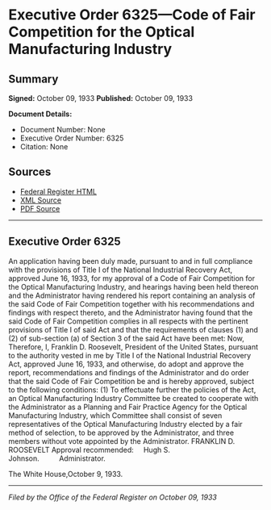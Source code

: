 # Executive Order 6325—Code of Fair Competition for the Optical Manufacturing Industry

## Summary

**Signed:** October 09, 1933
**Published:** October 09, 1933

**Document Details:**
- Document Number: None
- Executive Order Number: 6325
- Citation: None

## Sources
- [Federal Register HTML](https://www.presidency.ucsb.edu/documents/executive-order-6325-code-fair-competition-for-the-optical-manufacturing-industry)
- [XML Source](None)
- [PDF Source](None)

---

## Executive Order 6325

An application having been duly made, pursuant to and in full compliance with the provisions of Title I of the National Industrial Recovery Act, approved June 16, 1933, for my approval of a Code of Fair Competition for the Optical Manufacturing Industry, and hearings having been held thereon and the Administrator having rendered his report containing an analysis of the said Code of Fair Competition together with his recommendations and findings with respect thereto, and the Administrator having found that the said Code of Fair Competition complies in all respects with the pertinent provisions of Title I of said Act and that the requirements of clauses (1) and (2) of sub-section (a) of Section 3 of the said Act have been met:
Now, Therefore, I, Franklin D. Roosevelt, President of the United States, pursuant to the authority vested in me by Title I of the National Industrial Recovery Act, approved June 16, 1933, and otherwise, do adopt and approve the report, recommendations and findings of the Administrator and do order that the said Code of Fair Competition be and is hereby approved, subject to the following conditions:
    (1) To effectuate further the policies of the Act, an Optical Manufacturing Industry Committee be created to cooperate with the Administrator as a Planning and Fair Practice Agency for the Optical Manufacturing Industry, which Committee shall consist of seven representatives of the Optical Manufacturing Industry elected by a fair method of selection, to be approved by the Administrator, and three members without vote appointed by the Administrator.
FRANKLIN D. ROOSEVELT
Approval recommended:     Hugh S. Johnson.          Administrator.

The White House,October 9, 1933.

---

*Filed by the Office of the Federal Register on October 09, 1933*
